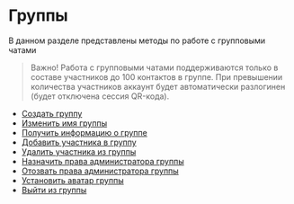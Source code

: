 # Группы

В данном разделе представлены методы по работе с групповыми чатами
> Важно! Работа с групповыми чатами поддерживаются только в составе участников до 100 контактов в группе. При превышении количества участников аккаунт будет автоматически разлогинен (будет отключена сессия QR-кода).

- [Создать группу](CreateGroup.md)
- [Изменить имя группы](UpdateGroupName.md)
- [Получить информацию о группе](GetGroupData.md)
- [Добавить участника в группу](AddGroupParticipant.md)
- [Удалить участника из группы](RemoveGroupParticipant.md)
- [Назначить права администратора группы](SetGroupAdmin.md)
- [Отозвать права администратора группы](RemoveAdmin.md)
- [Установить аватар группы](SetGroupPicture.md)
- [Выйти из группы](LeaveGroup.md)
